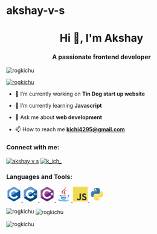 # akshay-v-s
<h1 align="center">Hi 👋, I'm Akshay</h1>
<h3 align="center">A passionate frontend developer</h3>

<p align="left"> <img src="https://komarev.com/ghpvc/?username=rogkichu&label=Profile%20views&color=0e75b6&style=flat" alt="rogkichu" /> </p>

<p align="left"> <a href="https://github.com/ryo-ma/github-profile-trophy"><img src="https://github-profile-trophy.vercel.app/?username=rogkichu" alt="rogkichu" /></a> </p>

- 🔭 I’m currently working on **Tin Dog start up website**

- 🌱 I’m currently learning **Javascript**

- 💬 Ask me about **web development**

- 📫 How to reach me **kichi4295@gmail.com**

<h3 align="left">Connect with me:</h3>
<p align="left">
<a href="https://linkedin.com/in/akshay v s" target="blank"><img align="center" src="https://raw.githubusercontent.com/rahuldkjain/github-profile-readme-generator/master/src/images/icons/Social/linked-in-alt.svg" alt="akshay v s" height="30" width="40" /></a>
<a href="https://instagram.com/k_ich_" target="blank"><img align="center" src="https://raw.githubusercontent.com/rahuldkjain/github-profile-readme-generator/master/src/images/icons/Social/instagram.svg" alt="k_ich_" height="30" width="40" /></a>
</p>

<h3 align="left">Languages and Tools:</h3>
<p align="left"> <a href="https://www.cprogramming.com/" target="_blank" rel="noreferrer"> <img src="https://raw.githubusercontent.com/devicons/devicon/master/icons/c/c-original.svg" alt="c" width="40" height="40"/> </a> <a href="https://www.w3schools.com/cpp/" target="_blank" rel="noreferrer"> <img src="https://raw.githubusercontent.com/devicons/devicon/master/icons/cplusplus/cplusplus-original.svg" alt="cplusplus" width="40" height="40"/> </a> <a href="https://www.w3schools.com/cs/" target="_blank" rel="noreferrer"> <img src="https://raw.githubusercontent.com/devicons/devicon/master/icons/csharp/csharp-original.svg" alt="csharp" width="40" height="40"/> </a> <a href="https://www.java.com" target="_blank" rel="noreferrer"> <img src="https://raw.githubusercontent.com/devicons/devicon/master/icons/java/java-original.svg" alt="java" width="40" height="40"/> </a> <a href="https://developer.mozilla.org/en-US/docs/Web/JavaScript" target="_blank" rel="noreferrer"> <img src="https://raw.githubusercontent.com/devicons/devicon/master/icons/javascript/javascript-original.svg" alt="javascript" width="40" height="40"/> </a> <a href="https://www.python.org" target="_blank" rel="noreferrer"> <img src="https://raw.githubusercontent.com/devicons/devicon/master/icons/python/python-original.svg" alt="python" width="40" height="40"/> </a> </p>

<p><img align="left" src="https://github-readme-stats.vercel.app/api/top-langs?username=rogkichu&show_icons=true&locale=en&layout=compact" alt="rogkichu" /></p>

<p>&nbsp;<img align="center" src="https://github-readme-stats.vercel.app/api?username=rogkichu&show_icons=true&locale=en" alt="rogkichu" /></p>

<p><img align="center" src="https://github-readme-streak-stats.herokuapp.com/?user=rogkichu&" alt="rogkichu" /></p>
